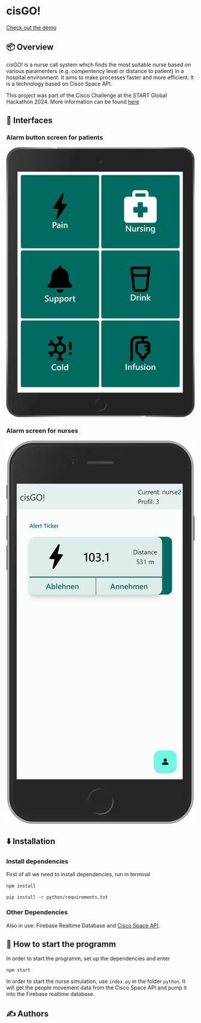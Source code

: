 # cisGO!

[Check out the demo](https://starthack2024.web.app/)

## 📦 Overview

cisGO! is a nurse call system which finds the most suitable nurse based on various paramenters (e.g. compentency level or distance to patient) in a hospital environment. It aims to make processes faster and more efficient. It is a technology based on Cisco Space API.  

This project was part of the Cisco Challenge at the START Global Hackathon 2024. More information can be found [here](https://github.com/START-Hack/Cisco_STARTHACK24)

## 📱 Interfaces
### Alarm button screen for patients
![Tablet](./assets-src/1tablet.png)

### Alarm screen for nurses
![Phone](./assets-src/2phone.png)

## ⬇️ Installation

### Install dependencies

First of all we need to install dependencies, run in terminal
```shell
npm install
```
```shell
pip install -r python/requirements.txt 
```

### Other Dependencies
Also in use: Firebase Realtime Database and [Cisco Space API](https://partners.dnaspaces.eu/docs/v1/basic/index.html#!c-dnas-partners-overview.html). 


##  🚀 How to start the programm
In order to start the programm, set up the dependencies and enter 
```
npm start
```
In order to start the nurse simulation, use `index.py` in the folder `python`. It will get the people movement data from the Cisco Space API and pump it into the Firebase realtime database. 


## ✍️ Authors

